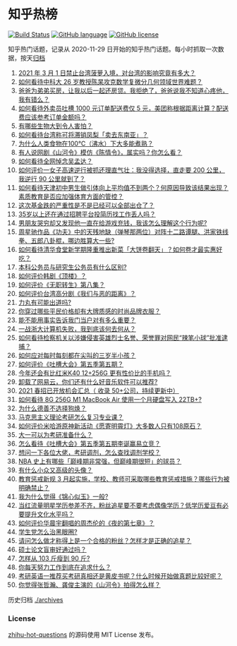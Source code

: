 # 知乎热榜
[![Build Status](https://github.com/ToWeLong/zhihu-hot-questions/workflows/CI/badge.svg)](https://github.com/ToWeLong/zhihu-hot-questions/actions)
[![GitHub language](https://img.shields.io/badge/language-golang-orange.svg)](https://golang.org/)
[![GitHub license](https://img.shields.io/github/license/ToWeLong/zhihu-hot-questions)](https://github.com/ToWeLong/zhihu-hot-questions/blob/main/LICENSE)

知乎热门话题，记录从 2020-11-29 日开始的知乎热门话题。每小时抓取一次数据，按天[归档](./archives)

<!-- BEGIN -->

1. [2021 年 3 月 1 日禁止台湾菠萝入境，对台湾的影响究竟有多大？](https://www.zhihu.com/question/446790267)
1. [如何看待中科大 26 岁教授陈杲攻克数学复微分几何领域世界难题？](https://www.zhihu.com/question/446619006)
1. [爸爸为弟弟买房，让我以后一起还房贷。我拒绝了，爸爸说我不知道心疼他，我有错么？](https://www.zhihu.com/question/446382520)
1. [如何看待外卖员吐槽 1000 元订单配送费仅 5 元，美团称根据距离计算？配送费应该参考订单金额吗？](https://www.zhihu.com/question/446865908)
1. [有哪些生物大到令人害怕？](https://www.zhihu.com/question/444874663)
1. [如何看待台湾称可将滞销凤梨「卖去东南亚」？](https://www.zhihu.com/question/446796156)
1. [为什么人类食物在100℃（沸水）下大多能煮熟？](https://www.zhihu.com/question/446789454)
1. [有人说网剧《山河令》模仿《陈情令》，属实吗？你怎么看？](https://www.zhihu.com/question/446558402)
1. [如何看待全网悼念吴孟达？](https://www.zhihu.com/question/446772908)
1. [如何评价一女子高速逆行被抓还理直气壮：我没得选择，直走要 200 公里，我逆行 90 公里就到了？](https://www.zhihu.com/question/446499631)
1. [如何看待天津初中男生做引体向上平均值不到两个？何原因导致该结果出现？素质教育是否应加强体育方面的管控？](https://www.zhihu.com/question/445033116)
1. [这次基金跌的严重性是不是已经可以全部出仓了？](https://www.zhihu.com/question/446582775)
1. [35岁以上还在通过招聘平台投简历找工作丢人吗？](https://www.zhihu.com/question/384533464)
1. [男朋友哭穷却又发现他一直在给游戏充钱，我该怎么理解这个行为呢?](https://www.zhihu.com/question/446071487)
1. [周星驰作品《功夫》中的天残地缺（弹琴那两位）对阵十二路谭腿、洪家铁线拳、五郎八卦棍，哪边胜算大一些?](https://www.zhihu.com/question/423613579)
1. [如何看待清华食堂新学期隆重推出新菜「大饼卷翻天」？如何卷才最实惠好吃？](https://www.zhihu.com/question/447025275)
1. [本科公务员与研究生公务员有什么区别?](https://www.zhihu.com/question/446590384)
1. [如何评价韩剧《顶楼》？](https://www.zhihu.com/question/423817224)
1. [如何评价《无职转生》第八集？](https://www.zhihu.com/question/446924355)
1. [如何评价台湾高分剧《我们与恶的距离》？](https://www.zhihu.com/question/317957780)
1. [力丸有可能出道吗?](https://www.zhihu.com/question/445875561)
1. [你穿过哪些平民价格却有大牌质感的时尚品牌衣服？](https://www.zhihu.com/question/370673772)
1. [能不能用事实告诉我门当户对有多么重要？](https://www.zhihu.com/question/279552421)
1. [一战浙大计算机失败，我到底该何去何从？](https://www.zhihu.com/question/446670706)
1. [如何看待检察机关以涉嫌侵害英雄烈士名誉、荣誉罪对网民“辣笔小球”批准逮捕？](https://www.zhihu.com/question/446968187)
1. [如何应对每时每刻都在尖叫的三岁半小孩？](https://www.zhihu.com/question/399818495)
1. [如何评价《吐槽大会》第五季第五期？](https://www.zhihu.com/question/446837271)
1. [今年还会有比红米K40 12+256G 更有性价比的手机吗？](https://www.zhihu.com/question/446647010)
1. [卸载了网易云，你们还有什么好音乐软件可以推荐?](https://www.zhihu.com/question/384948206)
1. [2021 春招已开放机会汇总（ 收录 50+公司，持续更新中）](https://www.zhihu.com/question/179250539)
1. [如何看待 8G 256G M1 MacBook Air 使用一个月硬盘写入 22TB+?](https://www.zhihu.com/question/445974361)
1. [为什么德善不选择狗焕？](https://www.zhihu.com/question/434177181)
1. [马克思主义理论考研怎么复习专业课？](https://www.zhihu.com/question/64680706)
1. [如何评价米哈游原神新活动《愿寄明霄灯》大多数人只有108原石？](https://www.zhihu.com/question/446564249)
1. [大一可以为考研准备什么？](https://www.zhihu.com/question/267700809)
1. [怎么看待《吐槽大会》第五季第五期李诞赢易立竞？](https://www.zhihu.com/question/446908678)
1. [想问一下各位大佬，考研调剂，怎么查找调剂学校？](https://www.zhihu.com/question/312480956)
1. [NBA 史上有哪些「巅峰期非常强，但巅峰期很短」的球员？](https://www.zhihu.com/question/444988615)
1. [有什么小众又高级的头像？](https://www.zhihu.com/question/438002548)
1. [教育惩戒新规 3 月起实施，学校、教师可采取哪些教育惩戒措施？哪些行为被明确禁止？](https://www.zhihu.com/question/446796211)
1. [我为什么觉得《锦心似玉》一般?](https://www.zhihu.com/question/446562640)
1. [当红流量明星学历参差不齐，粉丝追星要不要考虑偶像学历？低学历爱豆有必要提升文化水平吗？](https://www.zhihu.com/question/439017015)
1. [如何评价华晨宇翻唱的周杰伦的《夜的第七章》？](https://www.zhihu.com/question/441931973)
1. [学生党怎么治黑眼圈?](https://www.zhihu.com/question/340246492)
1. [请问怎么做才称得上是一个合格的粉丝？怎样才是正确的追星？](https://www.zhihu.com/question/433832157)
1. [硕士论文盲审好通过吗？](https://www.zhihu.com/question/445746168)
1. [怎样从 103 斤瘦到 90 斤?](https://www.zhihu.com/question/362934930)
1. [你每天努力工作到底在追求什么？](https://www.zhihu.com/question/438962191)
1. [考研英语一推荐买考研真相还是黄皮书呢？什么时候开始做真题比较好呢？](https://www.zhihu.com/question/383146345)
1. [你觉得张哲瀚、龚俊主演的《山河令》拍得怎么样？](https://www.zhihu.com/question/445772347)

<!-- END -->

历史归档 [./archives](./archives)


### License
[zhihu-hot-questions](https://github.com/towelong/zhihu-hot-questions) 的源码使用 MIT License 发布。